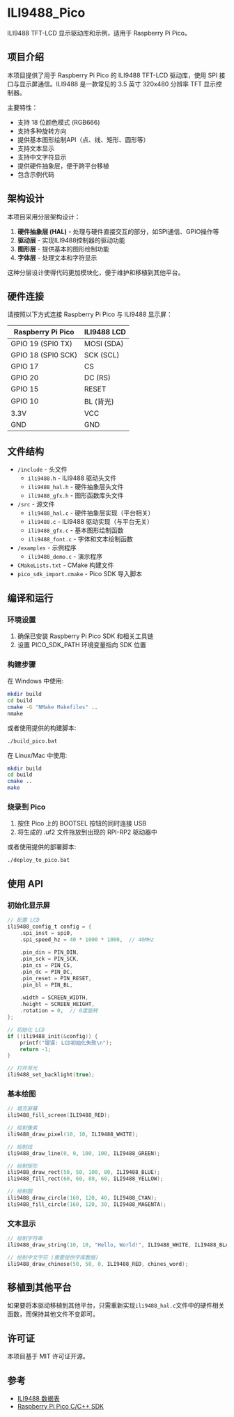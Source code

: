 # ILI9488_Pico

ILI9488 TFT-LCD 显示驱动库和示例，适用于 Raspberry Pi Pico。

## 项目介绍

本项目提供了用于 Raspberry Pi Pico 的 ILI9488 TFT-LCD 驱动库，使用 SPI 接口与显示屏通信。ILI9488 是一款常见的 3.5 英寸 320x480 分辨率 TFT 显示控制器。

主要特性：
- 支持 18 位颜色模式 (RGB666)
- 支持多种旋转方向
- 提供基本图形绘制API（点、线、矩形、圆形等）
- 支持文本显示
- 支持中文字符显示
- 提供硬件抽象层，便于跨平台移植
- 包含示例代码

## 架构设计

本项目采用分层架构设计：

1. **硬件抽象层 (HAL)** - 处理与硬件直接交互的部分，如SPI通信、GPIO操作等
2. **驱动层** - 实现ILI9488控制器的驱动功能
3. **图形层** - 提供基本的图形绘制功能
4. **字体层** - 处理文本和字符显示

这种分层设计使得代码更加模块化，便于维护和移植到其他平台。

## 硬件连接

请按照以下方式连接 Raspberry Pi Pico 与 ILI9488 显示屏：

| Raspberry Pi Pico | ILI9488 LCD |
|-------------------|-------------|
| GPIO 19 (SPI0 TX) | MOSI (SDA)  |
| GPIO 18 (SPI0 SCK)| SCK (SCL)   |
| GPIO 17           | CS          |
| GPIO 20           | DC (RS)     |
| GPIO 15           | RESET       |
| GPIO 10           | BL (背光)    |
| 3.3V              | VCC         |
| GND               | GND         |

## 文件结构

- `/include` - 头文件
  - `ili9488.h` - ILI9488 驱动头文件
  - `ili9488_hal.h` - 硬件抽象层头文件
  - `ili9488_gfx.h` - 图形函数库头文件
- `/src` - 源文件
  - `ili9488_hal.c` - 硬件抽象层实现（平台相关）
  - `ili9488.c` - ILI9488 驱动实现（与平台无关）
  - `ili9488_gfx.c` - 基本图形绘制函数
  - `ili9488_font.c` - 字体和文本绘制函数
- `/examples` - 示例程序
  - `ili9488_demo.c` - 演示程序
- `CMakeLists.txt` - CMake 构建文件
- `pico_sdk_import.cmake` - Pico SDK 导入脚本

## 编译和运行

### 环境设置

1. 确保已安装 Raspberry Pi Pico SDK 和相关工具链
2. 设置 PICO_SDK_PATH 环境变量指向 SDK 位置

### 构建步骤

在 Windows 中使用:

```bash
mkdir build
cd build
cmake -G "NMake Makefiles" ..
nmake
```

或者使用提供的构建脚本:

```bash
./build_pico.bat
```

在 Linux/Mac 中使用:

```bash
mkdir build
cd build
cmake ..
make
```

### 烧录到 Pico

1. 按住 Pico 上的 BOOTSEL 按钮的同时连接 USB
2. 将生成的 .uf2 文件拖放到出现的 RPI-RP2 驱动器中

或者使用提供的部署脚本:

```bash
./deploy_to_pico.bat
```

## 使用 API

### 初始化显示屏

```c
// 配置 LCD
ili9488_config_t config = {
    .spi_inst = spi0,
    .spi_speed_hz = 40 * 1000 * 1000,  // 40MHz
    
    .pin_din = PIN_DIN,
    .pin_sck = PIN_SCK,
    .pin_cs = PIN_CS,
    .pin_dc = PIN_DC,
    .pin_reset = PIN_RESET,
    .pin_bl = PIN_BL,
    
    .width = SCREEN_WIDTH,
    .height = SCREEN_HEIGHT,
    .rotation = 0,  // 0度旋转
};

// 初始化 LCD
if (!ili9488_init(&config)) {
    printf("错误: LCD初始化失败\n");
    return -1;
}

// 打开背光
ili9488_set_backlight(true);
```

### 基本绘图

```c
// 填充屏幕
ili9488_fill_screen(ILI9488_RED);

// 绘制像素
ili9488_draw_pixel(10, 10, ILI9488_WHITE);

// 绘制线
ili9488_draw_line(0, 0, 100, 100, ILI9488_GREEN);

// 绘制矩形
ili9488_draw_rect(50, 50, 100, 80, ILI9488_BLUE);
ili9488_fill_rect(60, 60, 80, 60, ILI9488_YELLOW);

// 绘制圆
ili9488_draw_circle(160, 120, 40, ILI9488_CYAN);
ili9488_fill_circle(160, 120, 30, ILI9488_MAGENTA);
```

### 文本显示

```c
// 绘制字符串
ili9488_draw_string(10, 10, "Hello, World!", ILI9488_WHITE, ILI9488_BLACK, 2);

// 绘制中文字符 (需要提供字库数据)
ili9488_draw_chinese(50, 50, 0, ILI9488_RED, chines_word);
```

## 移植到其他平台

如果要将本驱动移植到其他平台，只需重新实现`ili9488_hal.c`文件中的硬件相关函数，而保持其他文件不变即可。

## 许可证

本项目基于 MIT 许可证开源。

## 参考

- [ILI9488 数据表](http://www.lcdwiki.com/res/DevBoard/ILI9488%20DataSheet%2020150415.pdf)
- [Raspberry Pi Pico C/C++ SDK](https://datasheets.raspberrypi.org/pico/raspberry-pi-pico-c-sdk.pdf) 